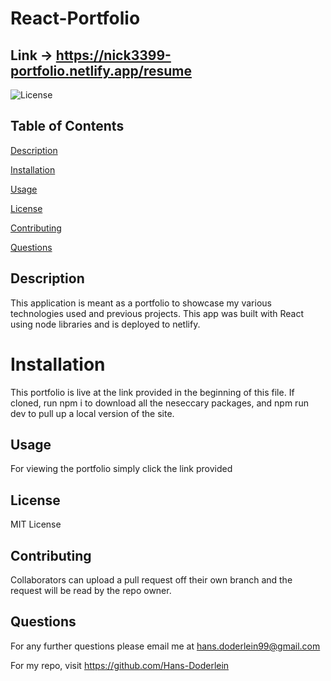 # React-Portfolio

## Link -> https://nick3399-portfolio.netlify.app/resume

![License](https://img.shields.io/badge/license-MIT-blue)

## Table of Contents

[Description](#description)

[Installation](#installation)

[Usage](#usage)

[License](#license)

[Contributing](#contributing)

[Questions](#questions)

## Description

This application is meant as a portfolio to showcase my various technologies used and previous projects. This app was built with React using node libraries and is deployed to netlify.

# Installation

This portfolio is live at the link provided in the beginning of this file. If cloned, run npm i to download all the neseccary packages, and npm run dev to pull up a local version of the site.

## Usage

For viewing the portfolio simply click the link provided

## License

MIT License

## Contributing

Collaborators can upload a pull request off their own branch and the request will be read by the repo owner.

## Questions

For any further questions please email me at hans.doderlein99@gmail.com

For my repo, visit https://github.com/Hans-Doderlein
